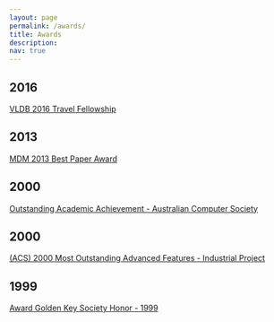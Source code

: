 ```yaml
---
layout: page
permalink: /awards/
title: Awards
description:
nav: true
---
```

<style>
@media screen and (max-width: 575px) {
  .y{
     margin-bottom: 2rem;
  }
}
</style>




<div class="publications">
	<div class="y"><h2 class="year">2016</h2></div>
	<div class="row">
  		<div class="col-sm-8">
      			<div class="title"><a href="https://www.vldb.org/">VLDB 2016 Travel Fellowship</a></div>
  		</div>
	</div>
	<div class="y"><h2 class="year">2013</h2></div>
	<div class="row">
  		<div class="col-sm-8">
      			<div class="title"><a href="http://mdmconferences.org/" target="_blank">MDM 2013 Best Paper Award</a></div>
  		</div>
	</div>
	<div class="y"><h2 class="year">2000</h2></div>
	<div class="row">
  		<div class="col-sm-8">
      			<div class="title"><a href="https://www.acs.org.au/" target="_blank">Outstanding Academic Achievement - Australian Computer Society</a></div>
  		</div>
	</div>
	<div class="y"><h2 class="year">2000</h2></div>
	<div class="row">
  		<div class="col-sm-8">
      			<div class="title"><a href="https://www.acs.org.au/" target="_blank">(ACS) 2000 Most Outstanding Advanced Features - Industrial Project</a></div>
  		</div>
	</div>
	<div class="y"><h2 class="year">1999</h2></div>
	<div class="row">
  		<div class="col-sm-8">
      			<div class="title"><a href="https://www.goldenkey.org/" target="_blank">Award Golden Key Society Honor - 1999</a></div>
  		</div>
	</div>
</div>